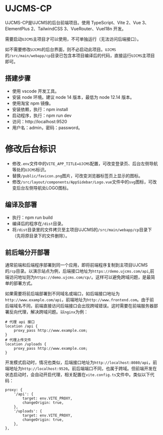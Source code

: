 # UJCMS-CP

UJCMS-CP是UJCMS的后台前端项目。使用 TypeScript、Vite 2、Vue 3、ElementPlus 2、TailwindCSS 3、VueRouter、VueI18n 开发。

需要启动`UJCMS`主项目才可以使用，不可单独运行（无法访问后端接口）。

如不需要修改`UJCMS`的后台界面，则不必启动此项目。`UJCMS`的`/src/main/webapp/cp`目录已包含本项目编译后的代码，直接运行`UJCMS`主项目即可。

## 搭建步骤

* 使用 vscode 开发工具。
* 安装 node 环境。建议 node 14 版本，最低为 node 12.14 版本。
* 使用淘宝 npm 镜像。
* 安装依赖，执行：npm install
* 启动程序，执行：npm run dev
* 访问：http://localhost:9520
* 用户名：admin，密码：password。

# 修改后台标识

* 修改`.env`文件中的`VITE_APP_TITLE=UJCMS`配置，可改变登录页、后台左侧导航等处的`UJCMS`标识。
* 替换`/public/favicon.png`图片，可改变浏览器标签页上显示的图标。
* 修改`/src/layout/components/AppSidebar/Logo.vue`文件中的`svg`图标，可改变后台左侧导航处LOGO图标。

## 编译及部署

* 执行：npm run build
* 编译后的程序在`/dist`目录。
* 将`/dist`目录里的文件拷贝至主项目UJCMS的`/src/main/webapp/cp`目录下（先将原目录下的文件删除）。

## 前后端分开部署

通常前端和后端程序部署到同一个应用，即将前端程序复制到主项目UJCMS的`/cp`目录。以演示站点为例，后端接口地址为`https://demo.ujcms.com/api`,前端访问地址则为`https://demo.ujcms.com/cp/`。这样可以避免跨域问题，是最简单的部署方式。

如果需要将前后端部署到不同域名或端口，如后端接口地址为`http://www.example.com/api`，前端地址为`http://www.frontend.com`。由于前后端域名不同，前端直接访问后端接口会出现跨域错误。这时需要在前端服务器部署反向代理，解决跨域问题。以`nginx`为例：

```
# 代理 api 接口
location /api {
    proxy_pass http://www.example.com;
}
# 代理上传文件
location /uploads {
    proxy_pass http://www.example.com;
}
```

开发模式启动时，情况也类似，后端接口地址为`http://localhost:8080/api`，前端地址为`http://localhost:9520`。前后端端口不同，也属于跨域。但前端开发在状态启动时，会自动开启代理，相关配置在`vite.config.ts`文件中。类似以下代码：

```
proxy: {
    '/api': {
        target: env.VITE_PROXY,
        changeOrigin: true,
    },
    '/uploads': {
        target: env.VITE_PROXY,
        changeOrigin: true,
    },
},
```

